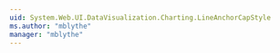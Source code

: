 ```yaml
---
uid: System.Web.UI.DataVisualization.Charting.LineAnchorCapStyle
ms.author: "mblythe"
manager: "mblythe"
---
```

